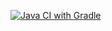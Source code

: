 [![Java CI with Gradle](https://github.com/luksiria/Selenide-homework/actions/workflows/gradle.yml/badge.svg)](https://github.com/luksiria/Selenide-homework/actions/workflows/gradle.yml)